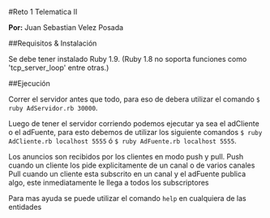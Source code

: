 #Reto 1 Telematica II

 **Por:**
  Juan Sebastian Velez Posada

##Requisitos & Instalación

Se debe tener instalado Ruby 1.9. (Ruby 1.8 no soporta funciones como 'tcp_server_loop' entre otras.)



##Ejecución

Correr el servidor antes que todo, para eso de debera utilizar el comando `$ ruby AdServidor.rb 30000`.


Luego de tener el servidor corriendo podemos ejecutar ya sea el adCliente o el adFuente, para esto debemos de utilizar los siguiente comandos `$ ruby AdCliente.rb localhost 5555` ó `$ ruby AdFuente.rb localhost 5555`.


Los anuncios son recibidos por los clientes en modo push y pull.
Push cuando un cliente los pide explicitamente de un canal o de varios canales
Pull cuando un cliente esta subscrito en un canal y el adFuente publica algo, este inmediatamente le llega a todos los subscriptores


Para mas ayuda se puede utilizar el comando `help` en cualquiera de las entidades
